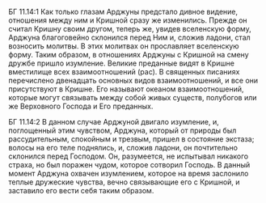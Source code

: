 БГ 11.14:1	Как только глазам Арджуны предстало дивное видение, отношения между ним и Кришной сразу же изменились. Прежде он считал Кришну своим другом, теперь же, увидев вселенскую форму, Арджуна благоговейно склонился перед Ним и, сложив ладони, стал возносить молитвы. В этих молитвах он прославляет вселенскую форму. Таким образом, в отношениях Арджуны с Кришной на смену дружбе пришло изумление. Великие преданные видят в Кришне вместилище всех взаимоотношений (рас). В священных писаниях перечислено двенадцать основных видов взаимоотношений, и все они присутствуют в Кришне. Его называют океаном взаимоотношений, которые могут связывать между собой живых существ, полубогов или же Верховного Господа и Его преданных.

БГ 11.14:2	В данном случае Арджуной двигало изумление, и, поглощенный этим чувством, Арджуна, который от природы был рассудительным, спокойным и трезвым, пришел в состояние экстаза; волосы на его теле поднялись, и, сложив ладони, он почтительно склонился перед Господом. Он, разумеется, не испытывал никакого страха, но был поражен чудом, которое сотворил Господь. В данный момент Арджуна охвачен изумлением, которое на время заслонило теплые дружеские чувства, вечно связывающие его с Кришной, и заставило его вести себя таким образом.